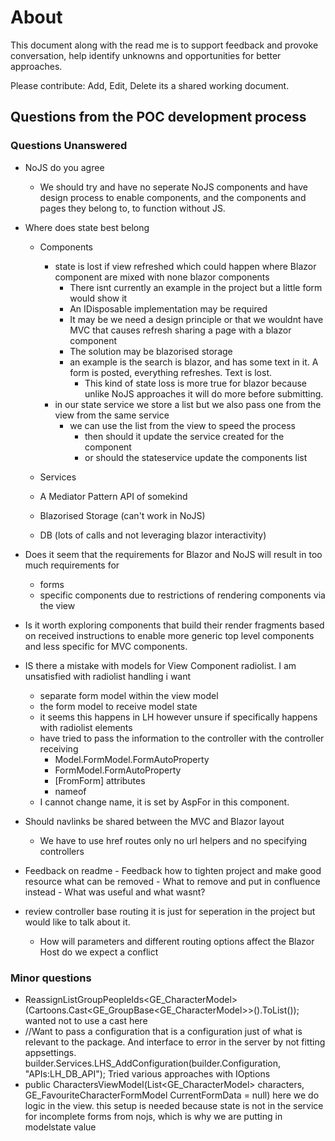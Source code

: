 # About

This document along with the read me is to support feedback and provoke conversation, help identify unknowns and 
opportunities for better approaches.

Please contribute: Add, Edit, Delete its a shared working document.

## Questions from the POC development process


### Questions Unanswered

- NoJS do you agree
	- We should try and have no seperate NoJS components and have design process to enable components, and the 
components and pages they belong to, to function without JS.
- Where does state best belong
	- Components
		- state is lost if view refreshed which could happen where Blazor component are mixed with none blazor components
			- There isnt currently an example in the project but a little form would show it
			- An IDisposable implementation may be required
			- It may be we need a design principle or that we wouldnt have MVC that causes refresh sharing a page with a blazor component
			- The solution may be blazorised storage
			- an example is the search is blazor, and has some text in it. A form is posted, everything refreshes. Text is lost.
				- This kind of state loss is more true for blazor because unlike NoJS approaches it will do more before submitting.
		- in our state service we store a list but we also pass one from the view from the same service
			- we can use the list from the view to speed the process
				- then should it update the service created for the component
				- or should the stateservice update the components list
				
	- Services
	- A Mediator Pattern API of somekind
	- Blazorised Storage (can't work in NoJS)
	- DB (lots of calls and not leveraging blazor interactivity)
- Does it seem that the requirements for Blazor and NoJS will result in too much requirements for
	- forms
	- specific components due to restrictions of rendering components via the view
- Is it worth exploring components that build their render fragments based on received instructions to enable more 
generic top level components and less specific for MVC components.
- IS there a mistake with models for View Component radiolist. I am unsatisfied with radiolist handling i want 
	- separate form model within the view model
	- the form model to receive model state
	- it seems this happens in LH however unsure if specifically happens with radiolist elements
	- have tried to pass the information to the controller with the controller receiving
		- Model.FormModel.FormAutoProperty
		- FormModel.FormAutoProperty
		- [FromForm] attributes
		- nameof
	- I cannot change name, it is set by AspFor in this component.
- Should navlinks be shared between the MVC and Blazor layout
	- We have to use href routes only no url helpers and no specifying controllers

- Feedback on readme
		- Feedback how to tighten project and make good resource what can be removed
		- What to remove and put in confluence instead
		- What was useful and what wasnt?
- review controller base routing it is just for seperation in the project but would like to talk about it.
	- How will parameters and different routing options affect the Blazor Host do we expect a conflict

### Minor questions
- ReassignListGroupPeopleIds<GE_CharacterModel>(Cartoons.Cast<GE_GroupBase<GE_CharacterModel>>().ToList()); wanted not to use a cast here
- //Want to pass a configuration that is a configuration just of what is relevant to the package. And interface to error in the server by not fitting appsettings.
builder.Services.LHS_AddConfiguration(builder.Configuration, "APIs:LH_DB_API"); Tried various approaches with IOptions
-   public CharactersViewModel(List<GE_CharacterModel> characters, GE_FavouriteCharacterFormModel CurrentFormData = null) 
here we do logic in the view. this setup is needed because state is not in the service for incomplete forms from nojs, which is why we are putting in modelstate value